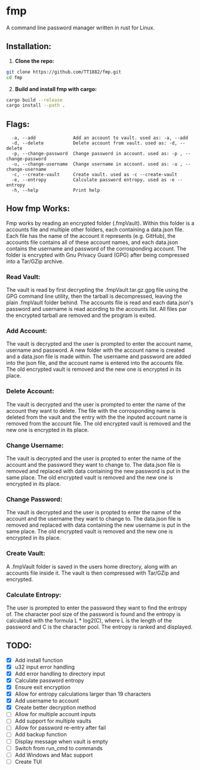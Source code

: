 # fmp

A command line password manager written in rust for Linux.

## Installation:
1. **Clone the repo:**
```bash
git clone https://github.com/TT1882/fmp.git
cd fmp
```
2. **Build and install fmp with cargo:**
```bash
cargo build --release
cargo install --path .
```

## Flags:
```flags
  -a, --add              Add an account to vault. used as: -a, --add
  -d, --delete           Delete account from vault. used as: -d, --delete
  -p, --change-password  Change password in account. used as: -p , --change-password
  -u, --change-username  Change username in account. used as: -u , --change-username
  -c, --create-vault     Create vault. used as -c --create-vault
  -e, --entropy          Calculate password entropy. used as -e --entropy
  -h, --help             Print help
```
###

## How fmp Works:
Fmp works by reading an encrypted folder (.fmpVault). Within this folder is a accounts file and multiple other folders, each containing a data.json file. Each file has the name of the account it represents (e.g. GitHub), the accounts file contains all of these account names, and each data.json contains the username and password of the corrosponding account. The folder is encrypted with Gnu Privacy Guard (GPG) after being compressed into a Tar/GZip archive.
### Read Vault:
The vault is read by first decrypting the .fmpVault.tar.gz.gpg file using the GPG command line utility, then the tarball is decompressed, leaving the plain .fmpVault folder behind. The accounts file is read and each data.json's password and username is read acording to the accounts list. All files par the encrypted tarball are removed and the program is exited.
### Add Account:
The vault is decrypted and the user is prompted to enter the account name, username and password. A new folder with the account name is created and a data.json file is made within. The username and password are added into the json file, and the account name is entered into the accounts file. The old encrypted vault is removed and the new one is encrypted in its place.
### Delete Account:
The vault is decrypted and the user is prompted to enter the name of the account they want to delete. The file with the corrosponding name is deleted from the vault and the entry with the the inputed account name is removed from the account file. The old encrypted vault is removed and the new one is encrypted in its place.
### Change Username:
The vault is decrypted and the user is propted to enter the name of the account and the password they want to change to. The data.json file is removed and replaced with data containing the new password is put in the same place. The old encrypted vault is removed and the new one is encrypted in its place.
### Change Password:
The vault is decrypted and the user is propted to enter the name of the account and the username they want to change to. The data.json file is removed and replaced with data containing the new username is put in the same place. The old encrypted vault is removed and the new one is encrypted in its place.
### Create Vault:
A .fmpVault folder is saved in the users home directory, along with an accounts file inside it. The vault is then compressed with Tar/GZip and encrypted.
### Calculate Entropy:
The user is prompted to enter the password they want to find the entropy of. The character pool size of the password is found and the entropy is calculated with the formula L * log2(C), where L is the length of the password and C is the character pool. The entropy is ranked and displayed.


## TODO:
- [x] Add install function
- [x] u32 input error handling
- [x] Add error handling to directory input
- [x] Calculate password entropy
- [x] Ensure exit encryption
- [x] Allow for entropy calculations larger than 19 characters
- [x] Add username to account
- [x] Create better decryption method
- [ ] Allow for multiple account inputs
- [ ] Add support for multiple vaults
- [ ] Allow for password re-entry after fail
- [ ] Add backup function
- [ ] Display message when vault is empty
- [ ] Switch from run_cmd to commands
- [ ] Add Windows and Mac support
- [ ] Create TUI
